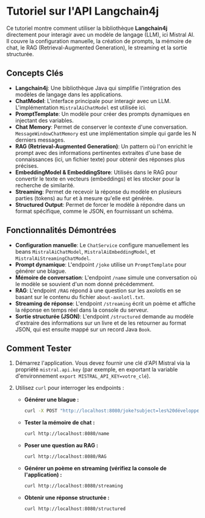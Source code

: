# Tutoriel sur l'API Langchain4j

Ce tutoriel montre comment utiliser la bibliothèque **Langchain4j** directement pour interagir avec un modèle de langage (LLM), ici Mistral AI. Il couvre la configuration manuelle, la création de prompts, la mémoire de chat, le RAG (Retrieval-Augmented Generation), le streaming et la sortie structurée.

## Concepts Clés

- **Langchain4j**: Une bibliothèque Java qui simplifie l'intégration des modèles de langage dans les applications.
- **ChatModel**: L'interface principale pour interagir avec un LLM. L'implémentation `MistralAiChatModel` est utilisée ici.
- **PromptTemplate**: Un modèle pour créer des prompts dynamiques en injectant des variables.
- **Chat Memory**: Permet de conserver le contexte d'une conversation. `MessageWindowChatMemory` est une implémentation simple qui garde les N derniers messages.
- **RAG (Retrieval-Augmented Generation)**: Un pattern où l'on enrichit le prompt avec des informations pertinentes extraites d'une base de connaissances (ici, un fichier texte) pour obtenir des réponses plus précises.
- **EmbeddingModel & EmbeddingStore**: Utilisés dans le RAG pour convertir le texte en vecteurs (embeddings) et les stocker pour la recherche de similarité.
- **Streaming**: Permet de recevoir la réponse du modèle en plusieurs parties (tokens) au fur et à mesure qu'elle est générée.
- **Structured Output**: Permet de forcer le modèle à répondre dans un format spécifique, comme le JSON, en fournissant un schéma.

## Fonctionnalités Démontrées

- **Configuration manuelle**: Le `ChatService` configure manuellement les beans `MistralAiChatModel`, `MistralAiEmbeddingModel`, et `MistralAiStreamingChatModel`.
- **Prompt dynamique**: L'endpoint `/joke` utilise un `PromptTemplate` pour générer une blague.
- **Mémoire de conversation**: L'endpoint `/name` simule une conversation où le modèle se souvient d'un nom donné précédemment.
- **RAG**: L'endpoint `/RAG` répond à une question sur les axolotls en se basant sur le contenu du fichier `about-axolotl.txt`.
- **Streaming de réponse**: L'endpoint `/streaming` écrit un poème et affiche la réponse en temps réel dans la console du serveur.
- **Sortie structurée (JSON)**: L'endpoint `/structured` demande au modèle d'extraire des informations sur un livre et de les retourner au format JSON, qui est ensuite mappé sur un record Java `Book`.

## Comment Tester

1.  Démarrez l'application. Vous devez fournir une clé d'API Mistral via la propriété `mistral.api.key` (par exemple, en exportant la variable d'environnement `export MISTRAL_API_KEY=votre_clé`).

2.  Utilisez `curl` pour interroger les endpoints :

    - **Générer une blague :**
      ```bash
      curl -X POST "http://localhost:8080/joke?subject=les%20développeurs&adjective=drôle"
      ```

    - **Tester la mémoire de chat :**
      ```bash
      curl http://localhost:8080/name
      ```

    - **Poser une question au RAG :**
      ```bash
      curl http://localhost:8080/RAG
      ```

    - **Générer un poème en streaming (vérifiez la console de l'application) :**
      ```bash
      curl http://localhost:8080/streaming
      ```

    - **Obtenir une réponse structurée :**
      ```bash
      curl http://localhost:8080/structured
      ```